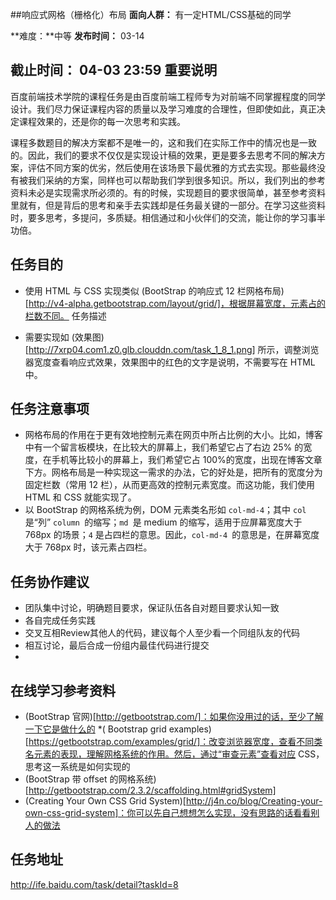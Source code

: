 ##响应式网格（栅格化）布局
**面向人群：** 有一定HTML/CSS基础的同学

**难度：**中等
**发布时间：** 03-14

**截止时间：** 04-03 23:59
重要说明
----

百度前端技术学院的课程任务是由百度前端工程师专为对前端不同掌握程度的同学设计。我们尽力保证课程内容的质量以及学习难度的合理性，但即使如此，真正决定课程效果的，还是你的每一次思考和实践。

课程多数题目的解决方案都不是唯一的，这和我们在实际工作中的情况也是一致的。因此，我们的要求不仅仅是实现设计稿的效果，更是要多去思考不同的解决方案，评估不同方案的优劣，然后使用在该场景下最优雅的方式去实现。那些最终没有被我们采纳的方案，同样也可以帮助我们学到很多知识。所以，我们列出的参考资料未必是实现需求所必须的。有的时候，实现题目的要求很简单，甚至参考资料里就有，但是背后的思考和亲手去实践却是任务最关键的一部分。在学习这些资料时，要多思考，多提问，多质疑。相信通过和小伙伴们的交流，能让你的学习事半功倍。

任务目的
----
* 使用 HTML 与 CSS 实现类似 (BootStrap 的响应式 12 栏网格布局)[http://v4-alpha.getbootstrap.com/layout/grid/]，根据屏幕宽度，元素占的栏数不同。
任务描述

* 需要实现如 (效果图)[http://7xrp04.com1.z0.glb.clouddn.com/task_1_8_1.png] 所示，调整浏览器宽度查看响应式效果，效果图中的红色的文字是说明，不需要写在 HTML 中。

任务注意事项
------
* 网格布局的作用在于更有效地控制元素在网页中所占比例的大小。比如，博客中有一个留言板模块，在比较大的屏幕上，我们希望它占了右边 25% 的宽度，在手机等比较小的屏幕上，我们希望它占 100%的宽度，出现在博客文章下方。网格布局是一种实现这一需求的办法，它的好处是，把所有的宽度分为固定栏数（常用 12 栏），从而更高效的控制元素宽度。而这功能，我们使用 HTML 和 CSS 就能实现了。
* 以 BootStrap 的网格系统为例，DOM 元素类名形如 `col-md-4`；其中 `col` 是“列” `column `的缩写；`md `是 medium 的缩写，适用于应屏幕宽度大于 768px 的场景；`4` 是占四栏的意思。因此，`col-md-4 `的意思是，在屏幕宽度大于 768px 时，该元素占四栏。

任务协作建议
----
* 团队集中讨论，明确题目要求，保证队伍各自对题目要求认知一致
* 各自完成任务实践
* 交叉互相Review其他人的代码，建议每个人至少看一个同组队友的代码
* 相互讨论，最后合成一份组内最佳代码进行提交
* 
在线学习参考资料
-----

* (BootStrap 官网)[http://getbootstrap.com/]：如果你没用过的话，至少了解一下它是做什么的
*( Bootstrap grid examples)[https://getbootstrap.com/examples/grid/]：改变浏览器宽度，查看不同类名元素的表现，理解网格系统的作用。然后，通过“审查元素”查看对应 CSS，思考这一系统是如何实现的
* (BootStrap 带 offset 的网格系统)[http://getbootstrap.com/2.3.2/scaffolding.html#gridSystem]
* (Creating Your Own CSS Grid System)[http://j4n.co/blog/Creating-your-own-css-grid-system]：你可以先自己想想怎么实现，没有思路的话看看别人的做法

任务地址
----
http://ife.baidu.com/task/detail?taskId=8
